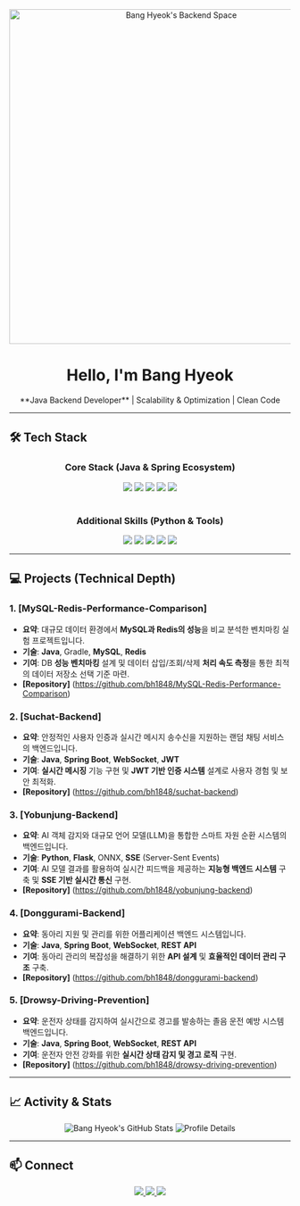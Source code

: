 <div align="center">
  <img src="https://raw.githubusercontent.com/bh1848/bh1848/main/banner.png" alt="Bang Hyeok's Backend Space" width="600"/>
  <h1>Hello, I'm Bang Hyeok</h1>
  <p>
    **Java Backend Developer** | Scalability & Optimization | Clean Code
    <br>
  </p>
</div>

---

## 🛠️ Tech Stack

<h3 align="center">Core Stack (Java & Spring Ecosystem)</h3>
<div align="center">
  <img src="https://img.shields.io/badge/Java-007396?style=flat&logo=java&logoColor=white" />
  <img src="https://img.shields.io/badge/SpringBoot-6DB33F?style=flat&logo=spring&logoColor=white" />
  <img src="https://img.shields.io/badge/WebSocket-007ACC?style=flat&logo=websocket&logoColor=white" />
  <img src="https://img.shields.io/badge/MySQL-4479A1?style=flat&logo=mysql&logoColor=white" />
  <img src="https://img.shields.io/badge/Redis-DC382D?style=flat&logo=redis&logoColor=white" />
</div>

<br>

<h3 align="center">Additional Skills (Python & Tools)</h3>
<div align="center">
  <img src="https://img.shields.io/badge/Python-3776AB?style=flat&logo=python&logoColor=white" />
  <img src="https://img.shields.io/badge/Flask-000000?style=flat&logo=flask&logoColor=white" />
  <img src="https://img.shields.io/badge/TypeScript-007ACC?style=flat&logo=typescript&logoColor=white" />
  <img src="https://img.shields.io/badge/Git-F05033?style=flat&logo=git&logoColor=white" />
  <img src="https://img.shields.io/badge/JWT-000000?style=flat" />
</div>

---

## 💻 Projects (Technical Depth)

### 1. **[MySQL-Redis-Performance-Comparison]**
- **요약**: 대규모 데이터 환경에서 **MySQL과 Redis의 성능**을 비교 분석한 벤치마킹 실험 프로젝트입니다.
- **기술**: **Java**, Gradle, **MySQL**, **Redis**
- **기여**: DB **성능 벤치마킹** 설계 및 데이터 삽입/조회/삭제 **처리 속도 측정**을 통한 최적의 데이터 저장소 선택 기준 마련.
- **[Repository]** (https://github.com/bh1848/MySQL-Redis-Performance-Comparison)

### 2. **[Suchat-Backend]**
- **요약**: 안정적인 사용자 인증과 실시간 메시지 송수신을 지원하는 랜덤 채팅 서비스의 백엔드입니다.
- **기술**: **Java**, **Spring Boot**, **WebSocket**, **JWT**
- **기여**: **실시간 메시징** 기능 구현 및 **JWT 기반 인증 시스템** 설계로 사용자 경험 및 보안 최적화.
- **[Repository]** (https://github.com/bh1848/suchat-backend)

### 3. **[Yobunjung-Backend]**
- **요약**: AI 객체 감지와 대규모 언어 모델(LLM)을 통합한 스마트 자원 순환 시스템의 백엔드입니다.
- **기술**: **Python**, **Flask**, ONNX, **SSE** (Server-Sent Events)
- **기여**: AI 모델 결과를 활용하여 실시간 피드백을 제공하는 **지능형 백엔드 시스템** 구축 및 **SSE 기반 실시간 통신** 구현.
- **[Repository]** (https://github.com/bh1848/yobunjung-backend)

### 4. **[Donggurami-Backend]**
- **요약**: 동아리 지원 및 관리를 위한 어플리케이션 백엔드 시스템입니다.
- **기술**: **Java**, **Spring Boot**, **WebSocket**, **REST API**
- **기여**: 동아리 관리의 복잡성을 해결하기 위한 **API 설계** 및 **효율적인 데이터 관리 구조** 구축.
- **[Repository]** (https://github.com/bh1848/donggurami-backend)

### 5. **[Drowsy-Driving-Prevention]**
- **요약**: 운전자 상태를 감지하여 실시간으로 경고를 발송하는 졸음 운전 예방 시스템 백엔드입니다.
- **기술**: **Java**, **Spring Boot**, **WebSocket**, **REST API**
- **기여**: 운전자 안전 강화를 위한 **실시간 상태 감지 및 경고 로직** 구현.
- **[Repository]** (https://github.com/bh1848/drowsy-driving-prevention)

---

## 📈 Activity & Stats

<div align="center">
  <img src="https://github-readme-stats.vercel.app/api?username=bh1848&show_icons=true&theme=nord&hide_border=true&count_private=true&title_color=2E86C1&icon_color=2E86C1" alt="Bang Hyeok's GitHub Stats" />
  <img src="http://github-profile-summary-cards.vercel.app/api/cards/profile-details?username=bh1848&theme=radical" alt="Profile Details" />
</div>

---

## 📫 Connect

<div align="center">
  <a href="mailto:bh1848@naver.com">
    <img src="https://img.shields.io/badge/Email-000000?style=flat&logo=gmail&logoColor=white" />
  </a>
  <a href="https://github.com/bh1848">
    <img src="https://img.shields.io/badge/GitHub-181717?style=flat&logo=github&logoColor=white" />
  </a>
  <a href="[당신의 기술 블로그/LinkedIn 주소]">
    <img src="https://img.shields.io/badge/Blog/LinkedIn-0A66C2?style=flat&logo=linkedin&logoColor=white" />
  </a>
</div>
